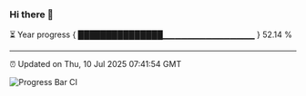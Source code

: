 ### Hi there 👋

⏳ Year progress { ███████████████▁▁▁▁▁▁▁▁▁▁▁▁▁▁▁ } 52.14 %

---

⏰ Updated on Thu, 10 Jul 2025 07:41:54 GMT

![Progress Bar CI](https://github.com/IshwaranRudhara/GIT-ACTION/workflows/Progress%20Bar%20CI/badge.svg)
